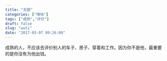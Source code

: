 ```yaml
---
title: "无题"
categories: ["嘀咕"]
tags: ["成熟","评价"]
draft: false
slug: "wuti"
date: "2017-03-07 09:26:00"
---
```


成熟的人，不应该去评价别人的车子、房子、穿着和工作。因为你不是他，最重要的是你没有为他出钱。
